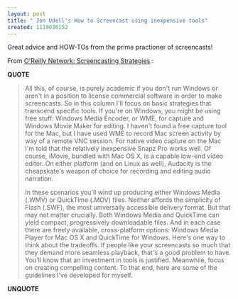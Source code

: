 ```yaml
---
layout: post
title: " Jon Udell's How to Screencast using inexpensive tools"
created: 1119036152
---
```

<p>Great advice and HOW-TOs from the prime practioner of screencasts!
</p><p>From <a href="http://www.oreillynet.com/pub/a/network/2005/06/13/primetime.html">O'Reilly Network: Screencasting Strategies</a>.:</p>
<p><b>QUOTE</b></p><blockquote><p>All this, of course, is purely academic if you don't run Windows or aren't in a position to license commercial software in order to make screencasts. So in this column I'll focus on basic strategies that transcend specific tools. If you're on Windows, you might be using free stuff: Windows Media Encoder, or WME, for capture and Windows Movie Maker for editing. I haven't found a free capture tool for the Mac, but I have used WME to record Mac screen activity by way of a remote VNC session. For native video capture on the Mac I'm told that the relatively inexpensive Snapz Pro works well. Of course, iMovie, bundled with Mac OS X, is a capable low-end video editor. On either platform (and on Linux as well), Audacity is the cheapskate's weapon of choice for recording and editing audio narration.
</p>
<p>In these scenarios you'll wind up producing either Windows Media (.WMV) or QuickTime (.MOV) files. Neither affords the simplicity of Flash (.SWF), the most universally accessible delivery format. But that may not matter crucially. Both Windows Media and QuickTime can yield compact, progressively downloadable files. And in each case there are freely available, cross-platform options: Windows Media Player for Mac OS X and QuickTime for Windows. Here's one way to think about the tradeoffs. If people like your screencasts so much that they demand more seamless playback, that's a good problem to have. You'll know that an investment in tools is justified. Meanwhile, focus on creating compelling content. To that end, here are some of the guidelines I've developed for myself.</p></blockquote><p><b>UNQUOTE</b></p>




